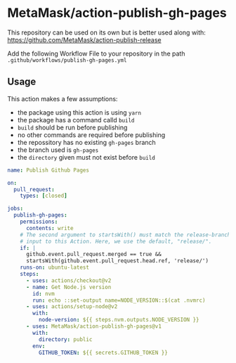 # MetaMask/action-publish-gh-pages

This repository can be used on its own but is better used along with: https://github.com/MetaMask/action-publish-release

Add the following Workflow File to your repository in the path `.github/workflows/publish-gh-pages.yml`

## Usage

This action makes a few assumptions:

- the package using this action is using `yarn`
- the package has a command calld `build`
- `build` should be run before publishing
- no other commands are required before publishing
- the repossitory has no existing `gh-pages` branch
- the branch used is `gh-pages`
- the `directory` given must not exist before `build`


```yml
name: Publish Github Pages

on:
  pull_request:
    types: [closed]

jobs:
  publish-gh-pages:
    permissions:
      contents: write
    # The second argument to startsWith() must match the release-branch-prefix
    # input to this Action. Here, we use the default, "release/".
    if: |
      github.event.pull_request.merged == true &&
      startsWith(github.event.pull_request.head.ref, 'release/')
    runs-on: ubuntu-latest
    steps:
      - uses: actions/checkout@v2
      - name: Get Node.js version
        id: nvm
        run: echo ::set-output name=NODE_VERSION::$(cat .nvmrc)
      - uses: actions/setup-node@v2
        with:
          node-version: ${{ steps.nvm.outputs.NODE_VERSION }}
      - uses: MetaMask/action-publish-gh-pages@v1
        with:
          directory: public
        env:
          GITHUB_TOKEN: ${{ secrets.GITHUB_TOKEN }}
```
